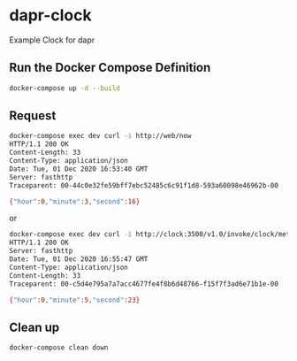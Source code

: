 # dapr-clock
Example Clock for dapr

## Run the Docker Compose Definition

```bash
docker-compose up -d --build
```

## Request

```bash
docker-compose exec dev curl -i http://web/now
HTTP/1.1 200 OK
Content-Length: 33
Content-Type: application/json
Date: Tue, 01 Dec 2020 16:53:40 GMT
Server: fasthttp
Traceparent: 00-44c0e32fe59bff7ebc52485c6c91f1d8-593a60098e46962b-00

{"hour":0,"minute":3,"second":16}
```

or

```bash
docker-compose exec dev curl -i http://clock:3500/v1.0/invoke/clock/method/now
HTTP/1.1 200 OK
Server: fasthttp
Date: Tue, 01 Dec 2020 16:55:47 GMT
Content-Type: application/json
Content-Length: 33
Traceparent: 00-c5d4e795a7a7acc4677fe4f8b6d48766-f15f7f3ad6e71b1e-00

{"hour":0,"minute":5,"second":23}
```

## Clean up

```bash
docker-compose clean down
```
